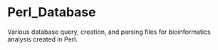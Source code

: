 # Perl_Database
Various database query, creation, and parsing files for bioinformatics analysis created in Perl. 
